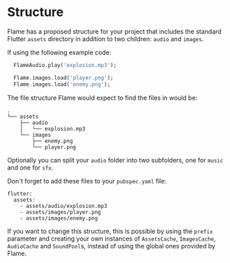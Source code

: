 # Structure

Flame has a proposed structure for your project that includes the standard Flutter `assets` directory in addition to two children: `audio` and `images`.

If using the following example code:

```dart
  FlameAudio.play('explosion.mp3');

  Flame.images.load('player.png');
  Flame.images.load('enemy.png');
```

The file structure Flame would expect to find the files in would be:

```
.
└── assets
    ├── audio
    │   └── explosion.mp3
    └── images
        ├── enemy.png
        └── player.png
```

Optionally you can split your `audio` folder into two subfolders, one for `music` and one for `sfx`.

Don't forget to add these files to your `pubspec.yaml` file:

```
flutter:
  assets:
    - assets/audio/explosion.mp3
    - assets/images/player.png
    - assets/images/enemy.png
```

If you want to change this structure, this is possible by using the `prefix` parameter and creating your own instances of `AssetsCache`, `ImagesCache`, `AudioCache` and `SoundPool`s, instead of using the global ones provided by Flame.
